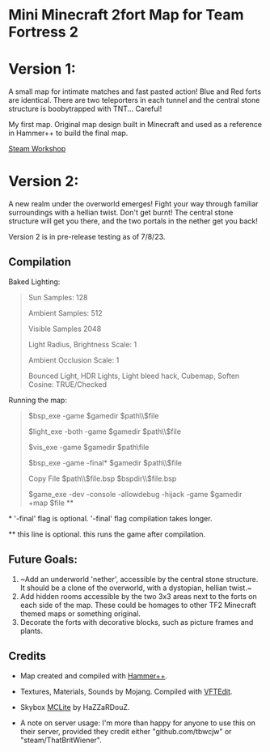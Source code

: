# Mini Minecraft 2fort Map for Team Fortress 2

# Version 1: 
A small map for intimate matches and fast pasted action! Blue and Red forts are identical. There are two teleporters in each tunnel and the central stone structure is boobytrapped with TNT... Careful!

My first map. Original map design built in Minecraft and used as a reference in Hammer++ to build the final map.

[Steam Workshop](https://steamcommunity.com/sharedfiles/filedetails/?id=2998450868)

# Version 2:

A new realm under the overworld emerges! Fight your way through familiar surroundings with a hellian twist. Don't get burnt! The central stone structure will get you there, and the two portals in the nether get you back!

Version 2 is in pre-release testing as of 7/8/23.

## Compilation

Baked Lighting:
>Sun Samples: 128
>
>Ambient Samples: 512
>
>Visible Samples 2048
>
>Light Radius, Brightness Scale: 1
>
>Ambient Occlusion Scale: 1
>
>Bounced Light, HDR Lights, Light bleed hack, Cubemap, Soften Cosine: TRUE/Checked

Running the map:
>$bsp_exe -game $gamedir $path\\$file
>
>$light_exe -both -game $gamedir $path\\$file
>
>$vis_exe -game $gamedir $path\\file
>
>$bsp_exe -game -final* $gamedir $path\\$file
>
>Copy File $path\\$file.bsp $bspdir\\$file.bsp
>
>$game_exe -dev -console -allowdebug -hijack -game $gamedir +map $file **

\* '-final' flag is optional. '-final' flag compilation takes longer.

\** this line is optional. this runs the game after compilation.


## Future Goals:

1. ~Add an underworld 'nether', accessible by the central stone structure. It should be a clone of the overworld, with a dystopian, hellian twist.~
1. Add hidden rooms accessible by the two 3x3 areas next to the forts on each side of the map. These could be homages to other TF2 Minecraft themed maps or something original.
1. Decorate the forts with decorative blocks, such as picture frames and plants.

## Credits
- Map created and compiled with [Hammer++](https://ficool2.github.io/HammerPlusPlus-Website/index.html).
- Textures, Materials, Sounds by Mojang. Compiled with [VFTEdit](https://valvedev.info/tools/vtfedit/).
- Skybox [MCLite](https://gamebanana.com/mods/7260) by HaZZaRDouZ.

- A note on server usage: I'm more than happy for anyone to use this on their server, provided they credit either "github.com/tbwcjw" or "steam/ThatBritWiener".
